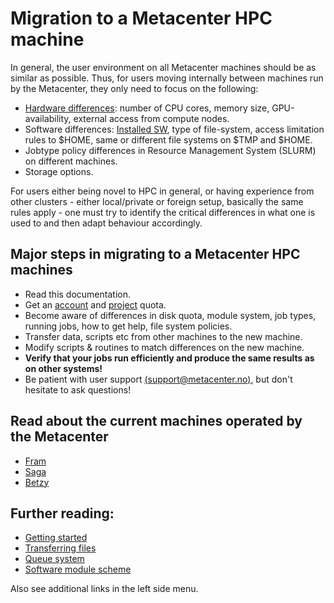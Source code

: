 # Migration to a Metacenter HPC machine

In general, the user environment on all Metacenter machines should be as similar as possible.
Thus, for users moving internally between machines run by the Metacenter, they only need to focus on the following:

* [Hardware differences](/hpc_machines/hardware_overview.md): number of CPU cores, memory size, GPU-availability, external access from compute nodes.
* Software differences: [Installed SW](/software/installed_software.md), type of file-system, access limitation rules to $HOME, same or different file systems on $TMP and $HOME.
* Jobtype policy differences in Resource Management System (SLURM) on different machines.
* Storage options.

For users either being novel to HPC in general, or having experience from other clusters - either local/private or foreign setup, basically the same rules apply - one must try to identify the critical differences in what one is used to and then adapt behaviour accordingly. 

## Major steps in migrating to a Metacenter HPC machines

* Read this documentation.
* Get an [account](/getting_help/applying_account.md) and [project](/getting_help/applying_resources.md) quota.
* Become aware of differences in disk quota, module system, job types, running jobs, how to get help, file system policies.
* Transfer data, scripts etc from other machines to the new machine.
* Modify scripts & routines to match differences on the new machine.
* **Verify that your jobs run efficiently and produce the same results as on other systems!**
* Be patient with user support [(support@metacenter.no)](mailto:support@metacenter.no), but don't hesitate to ask questions!

## Read about the current machines operated by the Metacenter

* [Fram](/hpc_machines/fram.md)
* [Saga](/hpc_machines/saga.md)
* [Betzy](/hpc_machines/betzy.md)

## Further reading:
* [Getting started](/getting_started/getting_started.md)
* [Transferring files](/files_storage/file_transfer.md)
* [Queue system](/jobs/queue_system.md)
* [Software module scheme](/software/modulescheme.md)

Also see additional links in the left side menu.
